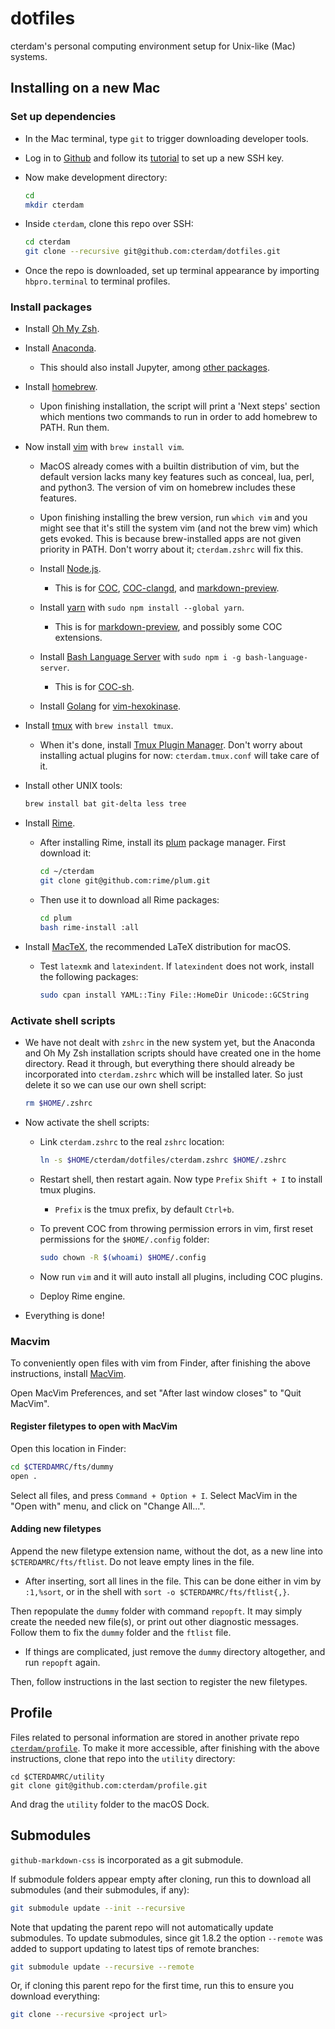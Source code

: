 <!-- Only use `code` style for commands, hotkeys, and filenames. -->

# dotfiles

cterdam's personal computing environment setup for Unix-like (Mac) systems.

## Installing on a new Mac

### Set up dependencies

- In the Mac terminal, type `git` to trigger downloading developer tools.

- Log in to [Github](https://github.com/) and follow its [tutorial][GHSSH] to
  set up a new SSH key.

- Now make development directory:

  ```zsh
  cd
  mkdir cterdam
  ```

- Inside `cterdam`, clone this repo over SSH:

  ```zsh
  cd cterdam
  git clone --recursive git@github.com:cterdam/dotfiles.git
  ```

- Once the repo is downloaded, set up terminal appearance by importing
  `hbpro.terminal` to terminal profiles.

### Install packages

- Install [Oh My Zsh](https://ohmyz.sh/).

- Install [Anaconda](https://www.anaconda.com/).

  - This should also install Jupyter, among [other packages][CONDAPKGLIST].

- Install [homebrew](https://brew.sh/).

  - Upon finishing installation, the script will print a 'Next steps' section
    which mentions two commands to run in order to add homebrew to PATH. Run
    them.

- Now install [vim](https://www.vim.org/) with `brew install vim`.

  - MacOS already comes with a builtin distribution of vim, but the default
    version lacks many key features such as conceal, lua, perl, and
    python3. The version of vim on homebrew includes these features.

  - Upon finishing installing the brew version, run `which vim` and you might
    see that it's still the system vim (and not the brew vim) which gets
    evoked. This is because brew-installed apps are not given priority in PATH.
    Don't worry about it; `cterdam.zshrc` will fix this.

  - Install [Node.js](https://nodejs.org/en/).

    - This is for [COC][COC], [COC-clangd][COCCLANGD], and
      [markdown-preview][MDPV].

  - Install [yarn](https://classic.yarnpkg.com/en/) with `sudo npm install
    --global yarn`.

    - This is for [markdown-preview][MDPV], and possibly some COC extensions.

  - Install [Bash Language Server][BASHLS] with `sudo npm i -g
    bash-language-server`.

    - This is for [COC-sh][COCSH].

  - Install [Golang](https://go.dev/) for [vim-hexokinase][HEXO].

- Install [tmux](https://github.com/tmux/tmux) with `brew install tmux`.

  - When it's done, install [Tmux Plugin Manager][TPM]. Don't worry about
    installing actual plugins for now: `cterdam.tmux.conf` will take care of it.

- Install other UNIX tools:

  ```zsh
  brew install bat git-delta less tree
  ```

- Install [Rime](https://rime.im/).

  - After installing Rime, install its [plum][PLUM] package manager. First
    download it:

    ```zsh
    cd ~/cterdam
    git clone git@github.com:rime/plum.git
    ```

  - Then use it to download all Rime packages:

    ```zsh
    cd plum
    bash rime-install :all
    ```

- Install [MacTeX](https://tug.org/mactex/), the recommended LaTeX
  distribution for macOS.

  - Test `latexmk` and `latexindent`. If `latexindent` does not work, install
    the following packages:

    ```zsh
    sudo cpan install YAML::Tiny File::HomeDir Unicode::GCString
    ```

### Activate shell scripts

- We have not dealt with `zshrc` in the new system yet, but the Anaconda and Oh
  My Zsh installation scripts should have created one in the home directory.
  Read it through, but everything there should already be incorporated into
  `cterdam.zshrc` which will be installed later. So just delete it so we can use
  our own shell script:

  ```zsh
  rm $HOME/.zshrc
  ```

- Now activate the shell scripts:

  - Link `cterdam.zshrc` to the real `zshrc` location:

    ```zsh
    ln -s $HOME/cterdam/dotfiles/cterdam.zshrc $HOME/.zshrc
    ```

  - Restart shell, then restart again. Now type `Prefix` `Shift + I` to
    install tmux plugins.

    - `Prefix` is the tmux prefix, by default `Ctrl+b`.

  - To prevent COC from throwing permission errors in vim, first reset
    permissions for the `$HOME/.config` folder:

    ```zsh
    sudo chown -R $(whoami) $HOME/.config
    ```

  - Now run `vim` and it will auto install all plugins, including COC plugins.

  - Deploy Rime engine.

- Everything is done!

[GHSSH]:
https://docs.github.com/en/authentication/connecting-to-github-with-ssh/generating-a-new-ssh-key-and-adding-it-to-the-ssh-agent

[CONDAPKGLIST]:
https://docs.anaconda.com/anaconda/packages/pkg-docs/

[COC]:
https://github.com/neoclide/coc.nvim

[COCCLANGD]:
https://github.com/clangd/coc-clangd

[MDPV]:
https://github.com/iamcco/markdown-preview.nvim

[BASHLS]:
https://github.com/bash-lsp/bash-language-server

[COCSH]:
https://github.com/josa42/coc-sh

[TPM]:
https://github.com/tmux-plugins/tpm

[PLUM]:
https://github.com/rime/plum

[HEXO]:
https://github.com/RRethy/vim-hexokinase

### Macvim

To conveniently open files with vim from Finder, after finishing the above
instructions, install [MacVim][MACVIM].

Open MacVim Preferences, and set "After last window closes" to "Quit
MacVim".

#### Register filetypes to open with MacVim

Open this location in Finder:

```zsh
cd $CTERDAMRC/fts/dummy
open .
```

Select all files, and press `Command + Option + I`. Select MacVim in the "Open
with" menu, and click on "Change All...".

#### Adding new filetypes

Append the new filetype extension name, without the dot, as a new line into
`$CTERDAMRC/fts/ftlist`. Do not leave empty lines in the file.

- After inserting, sort all lines in the file. This can be done either in vim
  by `:1,%sort`, or in the shell with `sort -o $CTERDAMRC/fts/ftlist{,}`.

Then repopulate the `dummy` folder with command `repopft`. It may simply
create the needed new file(s), or print out other diagnostic messages. Follow
them to fix the `dummy` folder and the `ftlist` file.

- If things are complicated, just remove the `dummy` directory altogether, and
  run `repopft` again.

Then, follow instructions in the last section to register the new filetypes.

[MACVIM]:
https://macvim-dev.github.io/macvim/

## Profile

Files related to personal information are stored in another private repo
[`cterdam/profile`](https://github.com/cterdam/profile). To make it more
accessible, after finishing with the above instructions, clone that repo into
the `utility` directory:

```
cd $CTERDAMRC/utility
git clone git@github.com:cterdam/profile.git
```

And drag the `utility` folder to the macOS Dock.

## Submodules

`github-markdown-css` is incorporated as a git submodule.

If submodule folders appear empty after cloning, run this to download all
submodules (and their submodules, if any):

```zsh
git submodule update --init --recursive
```

Note that updating the parent repo will not automatically update submodules.
To update submodules, since git 1.8.2 the option `--remote` was added to
support updating to latest tips of remote branches:

```zsh
git submodule update --recursive --remote
```

Or, if cloning this parent repo for the first time, run this to ensure you
download everything:

```zsh
git clone --recursive <project url>
```
